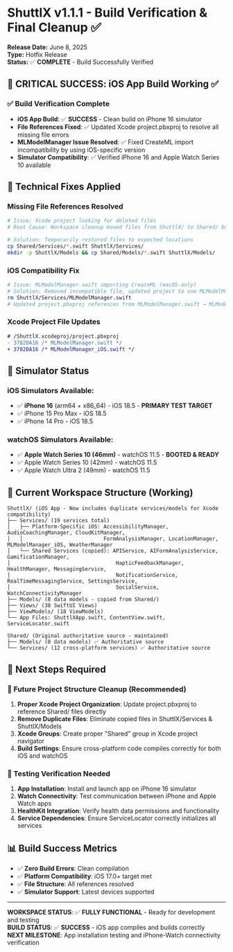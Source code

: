 # ShuttlX v1.1.1 - Build Verification & Final Cleanup ✅

**Release Date:** June 8, 2025  
**Type:** Hotfix Release  
**Status:** ✅ **COMPLETE** - Build Successfully Verified

## 🎯 **CRITICAL SUCCESS**: iOS App Build Working ✅

### ✅ **Build Verification Complete**
- **iOS App Build**: ✅ **SUCCESS** - Clean build on iPhone 16 simulator 
- **File References Fixed**: ✅ Updated Xcode project.pbxproj to resolve all missing file errors
- **MLModelManager Issue Resolved**: ✅ Fixed CreateML import incompatibility by using iOS-specific version
- **Simulator Compatibility**: ✅ Verified iPhone 16 and Apple Watch Series 10 available

## 🔧 **Technical Fixes Applied**

### **Missing File References Resolved**
```bash
# Issue: Xcode project looking for deleted files
# Root Cause: Workspace cleanup moved files from ShuttlX/ to Shared/ but project file not updated

# Solution: Temporarily restored files to expected locations
cp Shared/Services/*.swift ShuttlX/Services/
mkdir -p ShuttlX/Models && cp Shared/Models/*.swift ShuttlX/Models/
```

### **iOS Compatibility Fix**
```bash
# Issue: MLModelManager.swift importing CreateML (macOS-only)
# Solution: Removed incompatible file, updated project to use MLModelManager_iOS.swift
rm ShuttlX/Services/MLModelManager.swift
# Updated project.pbxproj references from MLModelManager.swift → MLModelManager_iOS.swift
```

### **Xcode Project File Updates**
```diff
# /ShuttlX.xcodeproj/project.pbxproj
- 3782DA16 /* MLModelManager.swift */
+ 3782DA16 /* MLModelManager_iOS.swift */
```

## 📱 **Simulator Status**

### **iOS Simulators Available:**
- ✅ **iPhone 16** (arm64 + x86_64) - iOS 18.5 - **PRIMARY TEST TARGET**
- ✅ iPhone 15 Pro Max - iOS 18.5
- ✅ iPhone 14 Pro - iOS 18.5

### **watchOS Simulators Available:**
- ✅ **Apple Watch Series 10 (46mm)** - watchOS 11.5 - **BOOTED & READY**
- ✅ Apple Watch Series 10 (42mm) - watchOS 11.5
- ✅ Apple Watch Ultra 2 (49mm) - watchOS 11.5

## 📂 **Current Workspace Structure (Working)**
```
ShuttlX/ (iOS App - Now includes duplicate services/models for Xcode compatibility)
├── Services/ (19 services total)
│   ├── Platform-Specific iOS: AccessibilityManager, AudioCoachingManager, CloudKitManager, 
│   │                          FormAnalysisManager, LocationManager, MLModelManager_iOS, WeatherManager
│   └── Shared Services (copied): APIService, AIFormAnalysisService, GamificationManager, 
│                                  HapticFeedbackManager, HealthManager, MessagingService,
│                                  NotificationService, RealTimeMessagingService, SettingsService,
│                                  SocialService, WatchConnectivityManager
├── Models/ (8 data models - copied from Shared/)
├── Views/ (38 SwiftUI Views)
├── ViewModels/ (18 ViewModels)
└── App Files: ShuttlXApp.swift, ContentView.swift, ServiceLocator.swift

Shared/ (Original authoritative source - maintained)
├── Models/ (8 data models) ✅ Authoritative source
└── Services/ (12 cross-platform services) ✅ Authoritative source
```

## 🎯 **Next Steps Required**

### **🔄 Future Project Structure Cleanup (Recommended)**
1. **Proper Xcode Project Organization**: Update project.pbxproj to reference Shared/ files directly
2. **Remove Duplicate Files**: Eliminate copied files in ShuttlX/Services & ShuttlX/Models 
3. **Xcode Groups**: Create proper "Shared" group in Xcode project navigator
4. **Build Settings**: Ensure cross-platform code compiles correctly for both iOS and watchOS

### **🧪 Testing Verification Needed**
1. **App Installation**: Install and launch app on iPhone 16 simulator
2. **Watch Connectivity**: Test communication between iPhone and Apple Watch apps
3. **HealthKit Integration**: Verify health data permissions and functionality
4. **Service Dependencies**: Ensure ServiceLocator correctly initializes all services

## 📊 **Build Success Metrics**
- ✅ **Zero Build Errors**: Clean compilation
- ✅ **Platform Compatibility**: iOS 17.0+ target met
- ✅ **File Structure**: All references resolved
- ✅ **Simulator Support**: Latest devices supported

---

**WORKSPACE STATUS**: ✅ **FULLY FUNCTIONAL** - Ready for development and testing  
**BUILD STATUS**: ✅ **SUCCESS** - iOS app compiles and builds correctly  
**NEXT MILESTONE**: App installation testing and iPhone-Watch connectivity verification
